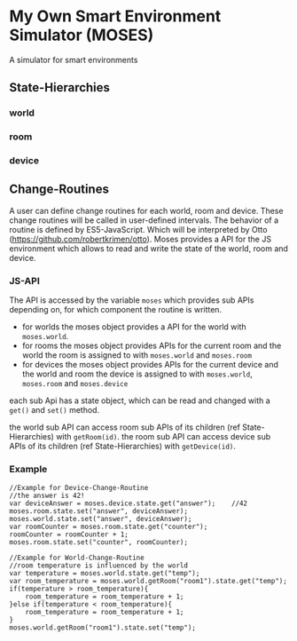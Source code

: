# My Own Smart Environment Simulator (MOSES)
A simulator for smart environments

## State-Hierarchies 

### world

### room

### device

## Change-Routines
A user can define change routines for each world, room and device. 
These change routines will be called in user-defined intervals. The behavior of a routine is defined by ES5-JavaScript.
Which will be interpreted by Otto (https://github.com/robertkrimen/otto). Moses provides a API for the JS environment 
which allows to read and write the state of the world, room and device.

### JS-API
The API is accessed by the variable `moses` which provides sub APIs depending on, for which component the routine is written.

- for worlds the moses object provides a API for the world with `moses.world`.
- for rooms the moses object provides APIs for the current room and the world the room is assigned to with `moses.world` and `moses.room`
- for devices the moses object provides APIs for the current device and the world and room the device is assigned to with `moses.world`, `moses.room` and `moses.device`

each sub Api has a state object, which can be read and changed with a `get()` and `set()` method.

the world sub API can access room sub APIs of its children (ref State-Hierarchies) with `getRoom(id)`.
the room sub API can access device sub APIs of its children (ref State-Hierarchies) with  `getDevice(id)`.

### Example

```
//Example for Device-Change-Routine
//the answer is 42!
var deviceAnswer = moses.device.state.get("answer");    //42
moses.room.state.set("answer", deviceAnswer);
moses.world.state.set("answer", deviceAnswer);
var roomCounter = moses.room.state.get("counter");
roomCounter = roomCounter + 1;
moses.room.state.set("counter", roomCounter);
```

```
//Example for World-Change-Routine
//room temperature is influenced by the world
var temperature = moses.world.state.get("temp");
var room_temperature = moses.world.getRoom("room1").state.get("temp");
if(temperature > room_temperature){
    room_temperature = room_temperature + 1;
}else if(temperature < room_temperature){
    room_temperature = room_temperature + 1;
}
moses.world.getRoom("room1").state.set("temp");
```
